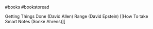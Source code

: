 #books #bookstoread

Getting Things Done (David Allen)
Range (David Epstein)
[[How To take Smart Notes (Sonke Ahrens)]]


